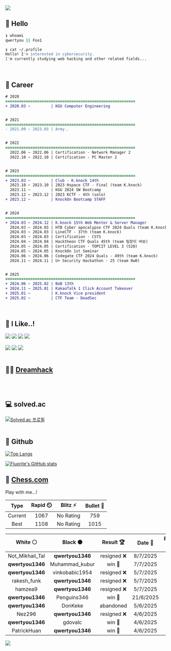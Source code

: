 <div align=left>
  <img src="https://capsule-render.vercel.app/api?type=waving&height=300&color=00f0e0&text=•⩊•" />
<br>

## 👋 Hello
```zsh
❯ whoami
qwertyou || Foo1

❯ cat ~/.profile
Hello! I'm interested in cybersecurity.
I'm currently studying web hacking and other related fields...
```
<br>
  
## 🌱 Career
```diff
# 2020
=========================================================
+ 2020.03 ~         | KGU Computer Engineering


# 2021
=========================================================
- 2021.09 ~ 2023.03 | Army..


# 2022
=========================================================
  2022.06 ~ 2022.06 | Certification - Network Manager 2
  2022.10 ~ 2022.10 | Certification - PC Master 2


# 2023
=========================================================
+ 2023.03 ~         | Club - K.knock 14th
  2023.10 ~ 2023.10 | 2023 Hspace CTF - Final (team K.knock)
  2023.11 ~         | KGU 2024 SW Bootcamp
  2023.12 ~ 2023.12 | 2023 KCTF - 4th (solo)
+ 2023.12 ~         | KnockOn Bootcamp STAFF


# 2024
=========================================================
+ 2024.03 ~ 2024.12 | K.knock 15th Web Mentor & Server Manager
  2024.03 ~ 2024.03 | HTB Cyber apocalypse CTF 2024 Quals (team K.knock)
  2024.03 ~ 2024.03 | LineCTF - 37th (team K.knock)
  2024.03 ~ 2024.03 | Certification - CSTS
  2024.04 ~ 2024.04 | Hacktheon CTF Quals 45th (team 팀장이 바보)
  2024.05 ~ 2024.05 | Certification - TOPCIT LEVEL 3 (520)
  2024.05 ~ 2024.05 | KnockOn 1st Seminar
  2024.06 ~ 2024.06 | Codegate CTF 2024 Quals - 49th (team K.knock)
  2024.11 ~ 2024.11 | U+ Security Hackathon - 25 (team 0w0)


# 2025
=========================================================
+ 2024.06 ~ 2025.02 | BoB 13th
+ 2024.11 ~ 2025.01 | KakaoTalk 1 Click Account Takeover
+ 2025.01 ~         | K.knock Vice president
+ 2025.02 ~         | CTF Team - DeadSec
```
<br>

## 🔨 I Like..!
<img src="https://img.shields.io/badge/Java-ED8B00?style=for-the-badge&logo=openjdk&logoColor=white">
<img src="https://img.shields.io/badge/python-3776AB?style=for-the-badge&logo=python&logoColor=white">
<img src="https://img.shields.io/badge/PHP-777BB4?style=for-the-badge&logo=php&logoColor=white">
<img src="https://img.shields.io/badge/Node.js-43853D?style=for-the-badge&logo=node.js&logoColor=white">
<br><br>
<img src="https://img.shields.io/badge/linux-FCC624?style=for-the-badge&logo=linux&logoColor=black"> 
<img src="https://img.shields.io/badge/docker-%230db7ed.svg?style=for-the-badge&logo=docker&logoColor=white">
<img src="https://img.shields.io/badge/GIT-E44C30?style=for-the-badge&logo=git&logoColor=white">
<br><br>

## 👨‍💻 [Dreamhack](https://dreamhack.io/users/40186)
<br><br>


## 💻 solved.ac
[![Solved.ac
프로필](http://mazassumnida.wtf/api/v2/generate_badge?boj=qwertyou)](https://solved.ac/qwertyou)
<br><br>

## 🚀 Github
[![Top Langs](https://github-readme-stats.vercel.app/api/top-langs/?username=qw3rtyou&layout=compact)](https://github.com/qw3rtyou/github-readme-stats)

[![Fluorite's GitHub stats](https://github-readme-stats.vercel.app/api?username=qw3rtyou)](https://github.com/anuraghazra/github-readme-stats)

## 🏁 [Chess.com](https://www.chess.com/)
Play with me...!
<!--START_SECTION:chessStats-->
<!-- Automatically generated with https://github.com/Balastrong/chess-stats-action -->

| Type | Rapid ⏲️ | Blitz ⚡ | Bullet 🔫 |
|:---:|:---:|:---:|:---:|
| Current | 1067 | No Rating | 759 |
| Best | 1108 | No Rating | 1015 |

| White ⚪ | Black ⚫ | Result 🏆 | Date 📅 | Position 🗺️ | Type 🕕 |
|:---:|:---:|:---:|:---:|:---:|:---:|
| Not_Mikhail_Tal | **qwertyou1346** | resigned ❌ | 8/7/2025 | <a href="http://www.ee.unb.ca/cgi-bin/tervo/fen.pl?select=2q2rk1/4Rp1p/1p3Qp1/p1pB4/5P1P/P2P2P1/1PP5/6K1 b - - 2 31">Link</a> | Rapid |
| **qwertyou1346** | Muhammad_kubur | win 🥇 | 7/7/2025 | <a href="http://www.ee.unb.ca/cgi-bin/tervo/fen.pl?select=r1q3k1/p1bQRpp1/2P4p/6n1/2N5/2P3P1/PP3PKP/8 b - - 3 26">Link</a> | Rapid |
| **qwertyou1346** | vinkobabic1954 | resigned ❌ | 5/7/2025 | <a href="http://www.ee.unb.ca/cgi-bin/tervo/fen.pl?select=r4rk1/1pp3pp/p1n5/4p3/3pP2b/1P1P2qP/PBP4K/5RQ1 w - - 0 23">Link</a> | Rapid |
| rakesh_funk | **qwertyou1346** | resigned ❌ | 5/7/2025 | <a href="http://www.ee.unb.ca/cgi-bin/tervo/fen.pl?select=r1b2rk1/pppp2pp/8/b3P3/B7/1QP1BN2/Pq3PPP/RN2R1K1 b - - 4 15">Link</a> | Rapid |
| hamzea9 | **qwertyou1346** | resigned ❌ | 5/7/2025 | <a href="http://www.ee.unb.ca/cgi-bin/tervo/fen.pl?select=3Q1b1r/R4pp1/k1p3p1/q5P1/5p2/2N2N2/PPP2P2/2K5 b - - 0 24">Link</a> | Rapid |
| **qwertyou1346** | Penguins346 | win 🥇 | 21/6/2025 | <a href="http://www.ee.unb.ca/cgi-bin/tervo/fen.pl?select=8/1p1r1p1k/p1b2Qpp/8/8/7P/PPP2PP1/4R1K1 b - - 0 27">Link</a> | Rapid |
| **qwertyou1346** | DonKeke | abandoned  | 5/6/2025 | <a href="http://www.ee.unb.ca/cgi-bin/tervo/fen.pl?select=4nk2/1p2R1pp/p2nr3/3K4/8/8/6PP/8 w - - 0 38">Link</a> | Rapid |
| Nez296 | **qwertyou1346** | resigned ❌ | 4/6/2025 | <a href="http://www.ee.unb.ca/cgi-bin/tervo/fen.pl?select=r4r2/p4p1p/2p1bk1P/1p2p1pQ/4P3/1N1P4/PPP2qP1/2K2R1R b - - 1 20">Link</a> | Rapid |
| **qwertyou1346** | gdovalc | win 🥇 | 4/6/2025 | <a href="http://www.ee.unb.ca/cgi-bin/tervo/fen.pl?select=2r3k1/6pp/5p2/4p3/P1N5/1P4P1/1BN4P/4K3 b - - 0 33">Link</a> | Rapid |
| PatrickHuan | **qwertyou1346** | win 🥇 | 4/6/2025 | <a href="http://www.ee.unb.ca/cgi-bin/tervo/fen.pl?select=1k2r3/pbp5/1p6/1P6/5p2/P2n1B2/3K4/8 w - - 0 43">Link</a> | Rapid |

<!--END_SECTION:chessStats-->


<img src="https://capsule-render.vercel.app/api?type=waving&color=00f0e0&height=150&section=footer" />
</div>


